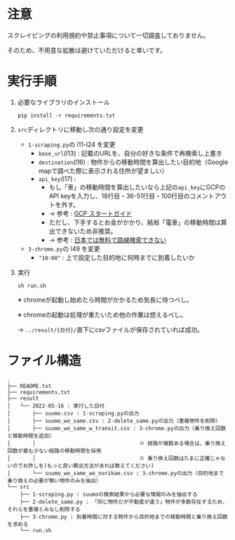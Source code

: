 # 注意
スクレイピングの利用規約や禁止事項について一切調査しておりません。

そのため、不用意な拡散は避けていただけると幸いです。

# 実行手順
1. 必要なライブラリのインストール
    ```
    pip install -r requirements.txt
    ```

2. `src`ディレクトリに移動し次の通り設定を変更
    - `1-scraping.py`の l11-l24 を変更
        - `base_url`(l13) : 記載のURLを、自分の好きな条件で再検索し上書き
        - `destination`(l16) : 物件からの移動時間を算出したい目的地（Google mapで調べた際に表示される住所が望ましい）
        - `api_key`(l17) : 
          -  もし「車」の移動時間を算出したいなら上記の`api_key`にGCPのAPI keyを入力し、18行目・36-51行目・100行目のコメントアウトを外す。
          -   → 参考 : [GCP スタートガイド](https://developers.google.com/maps/gmp-get-started?hl=ja)
          -  ただし、下手するとお金がかかり、結局「電車」の移動時間は算出できないため非推奨。
          -   → 参考 : [日本では無料で路線検索できない](https://note.com/jinka1997/n/n182603e52c3e)
    - `3-chrome.py`の l49 を変更
        - `"10:00"` : 上で設定した目的地に何時までに到着したいか

3. 実行
    ```
    sh run.sh
    ```
    ※ chromeが起動し始めたら時間がかかるため気長に待つべし。
    
    ※ chromeの起動は処理が重たいため他の作業は控えるべし。
    
    → `../result/{日付}/`直下にcsvファイルが保存されていれば成功。

# ファイル構造
```
.
├── README.txt
├── requirements.txt
├── result
│   └── 2022-05-16 : 実行した日付
│       ├── suumo.csv : 1-scraping.pyの出力
│       ├── suumo_wo_same.csv : 2-delete_same.pyの出力（重複物件を削除）
│       ├── suumo_wo_same_w_transit.csv : 3-chrome.pyの出力（乗り換え回数と移動時間を追加）
│       │                                 ※ 経路が複数ある場合は、乗り換え回数が最も少ない経路の移動時間を採用
│       │                                 ※ 乗り換え回数はたまに正確じゃないのでお許しを(もっと良い算出方法があれば教えてください)
│       └── suumo_wo_same_wo_norikae.csv : 3-chrome.pyの出力（目的地まで乗り換えの必要が無い物件のみを抽出）
└── src
    ├── 1-scraping.py : suumoの検索結果から必要な情報のみを抽出する
    ├── 2-delete_same.py : 「同じ物件だが不動産が違う」物件が多数存在するため、それらを重複とみなし削除する
    ├── 3-chrome.py : 到着時間に対する物件から目的地までの移動時間と乗り換え回数を求める
    └── run.sh
```
